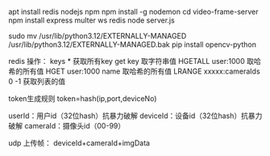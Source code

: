 apt install redis nodejs npm
npm install -g nodemon
cd video-frame-server
npm install express multer ws redis
node server.js

sudo mv /usr/lib/python3.12/EXTERNALLY-MANAGED /usr/lib/python3.12/EXTERNALLY-MANAGED.bak
pip install opencv-python

redis 操作：
keys * 获取所有key
get key 取字符串值
HGETALL user:1000 取哈希的所有值
HGET user:1000 name 取哈希的所有值
LRANGE xxxxx:cameraIds 0 -1 获取列表的值

token生成规则
token=hash(ip,port,deviceNo)

userId：用户id（32位hash）抗暴力破解
deviceId：设备id（32位hash）抗暴力破解
cameraId：摄像头id（00-99）

udp
上传帧： deviceId+cameraId+imgData
















